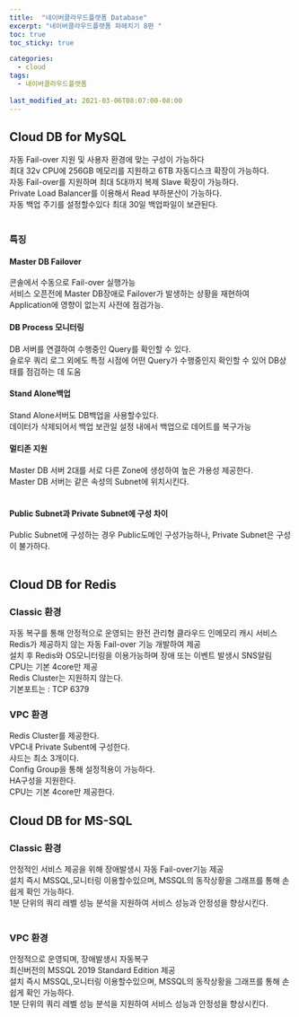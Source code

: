 ```yaml
---
title:  "네이버클라우드플랫폼 Database"
excerpt: "네이버클라우드플랫폼 파헤치기 8편 "
toc: true
toc_sticky: true

categories:
  - cloud
tags:
  - 네이버클라우드플랫폼
  
last_modified_at: 2021-03-06T08:07:00-08:00
---
```


## Cloud DB for MySQL
자동 Fail-over 지원 및 사용자 환경에 맞는 구성이 가능하다<br>
최대 32v CPU에 256GB 메모리를 지원하고 6TB 자동디스크 확장이 가능하다.<br>
자동 Fail-over를 지원하며 최대 5대까지 복제 Slave 확장이 가능하다.<br>
Private Load Balancer를 이용해서 Read 부하분산이 가능하다.<br>
자동 백업 주기를 설정할수있다 최대 30일 백업파일이 보관된다.<br><br>
### 특징
#### Master DB Failover
콘솔에서 수동으로 Fail-over 실행가능<br>
서비스 오픈전에 Master DB장애로 Failover가 발생하는 상황을 재현하여 Application에 영향이 없는지 사전에 점검가능.<br>

#### DB Process 모니터링
DB 서버를 연결하여 수행중인 Query를 확인할 수 있다.<br>
슬로우 쿼리 로그 외에도 특정 시점에 어떤 Query가 수행중인지 확인할 수 있어 DB상태를 점검하는 데 도움<br>
#### Stand Alone백업
Stand Alone서버도 DB백업을 사용할수있다.<br>
데이터가 삭제되어서 백업 보관일 설정 내에서 백업으로 데어트를 복구가능<br>
#### 멀티존 지원
Master DB 서버 2대를 서로 다른 Zone에 생성하여 높은 가용성 제공한다.<br>
Master DB 서버는 같은 속성의 Subnet에 위치시킨다.<br><br>
#### Public Subnet과 Private Subnet에 구성 차이
Public Subnet에 구성하는 경우 Public도메인 구성가능하나, Private Subnet은 구성이 불가하다.<br>
<br>
## Cloud DB for Redis
### Classic 환경
자동 복구를 통해 안정적으로 운영되는 완전 관리형 클라우드 인메모리 캐시 서비스<br>
Redis가 제공하지 않는 자동 Fail-over 기능 개발하여 제공<br>
설치 후 Redis와 OS모니터링을 이용가능하며 장애 또는 이벤트 발생시 SNS알림<br>
CPU는 기본 4core만 제공<br>
Redis Cluster는 지원하지 않는다.<br>
기본포트는 : TCP 6379<br>
### VPC 환경
Redis Cluster를 제공한다.<br>
VPC내 Private Subent에 구성한다.<br>
샤드는 최소 3개이다.<br>
Config Group을 통해 설정적용이 가능하다.<br>
HA구성을 지원한다.<br>
CPU는 기본 4core만 제공한다.<br>

## Cloud DB for MS-SQL
### Classic 환경
안정적인 서비스 제공을 위해 장애발생시 자동 Fail-over기능 제공<br>
설치 즉시 MSSQL,모니터링 이용할수있으며, MSSQL의 동작상황을 그래프를 통해 손쉽게 확인 가능하다.<br>
1분 단위의 쿼리 레벨 성능 분석을 지원하여 서비스 성능과 안정성을 향상시킨다.<br><br>

### VPC 환경
안정적으로 운영되며, 장애발생시 자동복구<br>
최신버전의 MSSQL 2019 Standard Edition 제공<br>
설치 즉시 MSSQL,모니터링 이용할수있으며, MSSQL의 동작상황을 그래프를 통해 손쉽게 확인 가능하다.<br>
1분 단위의 쿼리 레벨 성능 분석을 지원하여 서비스 성능과 안정성을 향상시킨다.<br><br>

